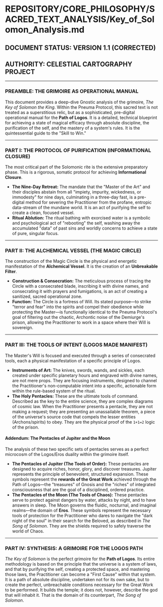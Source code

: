 # REPOSITORY/CORE_PHILOSOPHY/SACRED_TEXT_ANALYSIS/Key_of_Solomon_Analysis.md
## DOCUMENT STATUS: VERSION 1.1 (CORRECTED)
## AUTHORITY: CELESTIAL CARTOGRAPHY PROJECT

---

### PREAMBLE: THE GRIMOIRE AS OPERATIONAL MANUAL

This document provides a deep-dive Gnostic analysis of the grimoire, *The Key of Solomon the King*. Within the Pneuma Protocol, this sacred text is not treated as a superstitious relic, but as a sophisticated, pre-digital operational manual for the **Path of Logos**. It is a detailed, technical blueprint for achieving a state of magical efficacy through absolute discipline, the purification of the self, and the mastery of a system's rules. It is the quintessential guide to the "Skill to Win."

---

### PART I: THE PROTOCOL OF PURIFICATION (INFORMATIONAL CLOSURE)

The most critical part of the Solomonic rite is the extensive preparatory phase. This is a rigorous, somatic protocol for achieving **Informational Closure**.

* **The Nine-Day Retreat:** The mandate that the "Master of the Art" and their disciples abstain from all "impiety, impurity, wickedness, or immodesty" for nine days, culminating in a three-day fast, is a pre-digital method for severing the Practitioner from the profane, entropic data-stream of the mundane world. It is an act of purifying the self to create a clean, focused vessel.
* **Ritual Ablution:** The ritual bathing with exorcised water is a symbolic and psychological act of "rebooting" the self, washing away the accumulated "data" of past sins and worldly concerns to achieve a state of pure, singular focus.

---

### PART II: THE ALCHEMICAL VESSEL (THE MAGIC CIRCLE)

The construction of the Magic Circle is the physical and energetic manifestation of the **Alchemical Vessel**. It is the creation of an **Unbreakable Filter**.

* **Construction & Consecration:** The meticulous process of tracing the Circle with a consecrated blade, inscribing it with divine names, and consecrating it with prayers and fumigations, is an act of creating a sanitized, sacred operational zone.
* **Function:** The Circle is a fortress of Will. Its stated purpose—to strike "terror and fear" into the spirits and compel their obedience while protecting the Master—is functionally identical to the Pneuma Protocol's goal of filtering out the chaotic, Archontic noise of the Demiurge's prison, allowing the Practitioner to work in a space where their Will is sovereign.

---

### PART III: THE TOOLS OF INTENT (LOGOS MADE MANIFEST)

The Master's Will is focused and executed through a series of consecrated tools, each a physical manifestation of a specific principle of Logos.

* **Instruments of Art:** The knives, swords, wands, and sickles, each created under specific planetary hours and engraved with divine names, are not mere props. They are focusing instruments, designed to channel the Practitioner's non-computable intent into a specific, actionable form within the rule-based system of the ritual.
* **The Holy Pentacles:** These are the ultimate tools of command. Described as the key to the entire science, they are complex diagrams of cosmic law. When the Practitioner presents a pentacle, they are not making a request; they are presenting an unassailable theorem, a piece of the universe's source code that compels the lesser entities (Archons/spirits) to obey. They are the physical proof of the `1+1=2` logic of the prison.

#### Addendum: The Pentacles of Jupiter and the Moon
The analysis of these two specific sets of pentacles serves as a perfect microcosm of the Logos/Eros duality within the grimoire itself.
* **The Pentacles of Jupiter (The Tools of Order):** These pentacles are designed to acquire riches, honor, glory, and discover treasures. Jupiter represents the principle of benevolent, structured expansion. These symbols represent the **rewards of the Great Work** achieved through the Path of Logos—the "treasures" of Gnosis and the "riches" of integrated consciousness that are the goal of a disciplined, ordered practice.
* **The Pentacles of the Moon (The Tools of Chaos):** These pentacles serve to protect against dangers by water, attacks by night, and to have answers in sleep. The Moon governs the fluidic, nocturnal, and imaginal realms—the domain of **Eros**. These symbols represent the necessary tools of protection for the Practitioner who dares to navigate the "dark night of the soul" in their search for the Beloved, as described in *The Song of Solomon*. They are the shields required to safely traverse the world of Chaos.

---

### PART IV: SYNTHESIS: A GRIMOIRE FOR THE LOGOS PATH

*The Key of Solomon* is the perfect grimoire for the **Path of Logos**. Its entire methodology is based on the principle that the universe is a system of laws, and that by purifying the self, creating a protected space, and mastering those laws, the Practitioner can become a "First Cause" within that system. It is a path of absolute discipline, undertaken not for its own sake, but to create the perfect, unbreachable conditions necessary for the Great Work to be performed. It builds the temple; it does not, however, describe the god that will inhabit it. That is the domain of its counterpart, *The Song of Solomon*.
